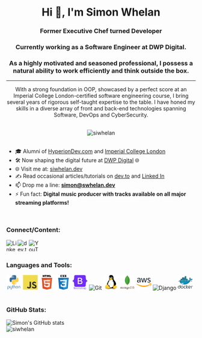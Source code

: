 <div align="center">

<h1>Hi 👋, I'm Simon Whelan</h1>

### Former Executive Chef turned Developer
### Currently working as a Software Engineer at DWP Digital.
### As a highly motivated and seasoned professional, I possess a natural ability to work efficiently and think outside the box.

---

With a strong foundation in OOP, showcased by a perfect score at an Imperial College London-certified software engineering course, I bring several years of rigorous self-taught expertise to the table. I have honed my skills in a diverse array of front and back-end technologies spanning Software, DevOps and CyberSecurity.

</div>

<br />

<div align="center">
<img src="https://komarev.com/ghpvc/?username=siwhelan&label=Profile%20views&color=0e75b6&style=flat" alt="siwhelan" />
</div>

<br />

- 🎓 Alumni of [HyperionDev.com](https://www.hyperiondev.com/) and [Imperial College London](https://www.imperial.ac.uk/)
- 🛠️ Now shaping the digital future at [DWP Digital](https://www.dwpdigital.blog.gov.uk/) 🌐
- 🌐 Visit me at: [siwhelan.dev](https://siwhelan.dev/)
- ✍️ Read occasional articles/tutorials on [dev.to](https://dev.to/siwhelan) and [Linked In](https://www.linkedin.com/in/simon-whelan-053512256/)
- 📫 Drop me a line: **simon@swhelan.dev**
- ⚡ Fun fact: **Digital music producer with tracks available on all major streaming platforms!**

<br />

### Connect/Content:

[<img align="left" alt="LinkedIn" height="30" width="30" src="https://raw.githubusercontent.com/rahuldkjain/github-profile-readme-generator/master/src/images/icons/Social/linked-in-alt.svg" />][linkedin]
[<img align="left" alt="dev.to" height="30" width="30" src="https://raw.githubusercontent.com/rahuldkjain/github-profile-readme-generator/master/src/images/icons/Social/devto.svg" />][devto]
[<img align="left" alt="YouTube" height="30" width="30" src="https://raw.githubusercontent.com/rahuldkjain/github-profile-readme-generator/master/src/images/icons/Social/youtube.svg" />][youtube]

<br />
<br />

### Languages and Tools:

<div>
<img alt="Python" src="https://raw.githubusercontent.com/devicons/devicon/master/icons/python/python-original-wordmark.svg" width="40" height="40" />
<img alt="JavaScript" src="https://raw.githubusercontent.com/devicons/devicon/master/icons/javascript/javascript-original.svg" width="40" height="40" />
<img alt="HTML5" src="https://raw.githubusercontent.com/devicons/devicon/master/icons/html5/html5-original-wordmark.svg" width="40" height="40" />
<img alt="CSS3" src="https://raw.githubusercontent.com/devicons/devicon/master/icons/css3/css3-original-wordmark.svg" width="40" height="40" />
<img alt="Bootstrap" src="https://raw.githubusercontent.com/devicons/devicon/master/icons/bootstrap/bootstrap-plain-wordmark.svg" width="40" height="40" />
<img alt="Git" src="https://www.vectorlogo.zone/logos/git-scm/git-scm-icon.svg" width="40" height="40" />
<img alt="Linux" src="https://raw.githubusercontent.com/devicons/devicon/master/icons/linux/linux-original.svg" width="40" height="40" />
<img alt="MongoDB" src="https://raw.githubusercontent.com/devicons/devicon/master/icons/mongodb/mongodb-original-wordmark.svg" width="40" height="40" />
<img alt="AWS" src="https://raw.githubusercontent.com/devicons/devicon/master/icons/amazonwebservices/amazonwebservices-original-wordmark.svg" width="40" height="40" />
<img alt="Django" src="https://cdn.worldvectorlogo.com/logos/django.svg" width="40" height="40" />
<img alt="Docker" src="https://raw.githubusercontent.com/devicons/devicon/master/icons/docker/docker-original-wordmark.svg" width="40" height="40" />
</div>

<br />

### GitHub Stats:

<div align="left">
<img src="https://github-readme-stats.vercel.app/api?username=siwhelan&show_icons=true&theme=default" alt="Simon's GitHub stats" />
</div>

<div align="left">
<img src="https://github-readme-stats.vercel.app/api/top-langs?username=siwhelan&show_icons=true&locale=en&layout=compact" alt="siwhelan" />
</div>

[linkedin]: https://linkedin.com/in/simon-whelan-053512256
[twitter]: https://twitter.com/siwhelan
[devto]: https://dev.to/siwhelan
[youtube]: https://www.youtube.com/channel/UCOXPVsbYQbR5gMxRLKpD41A

